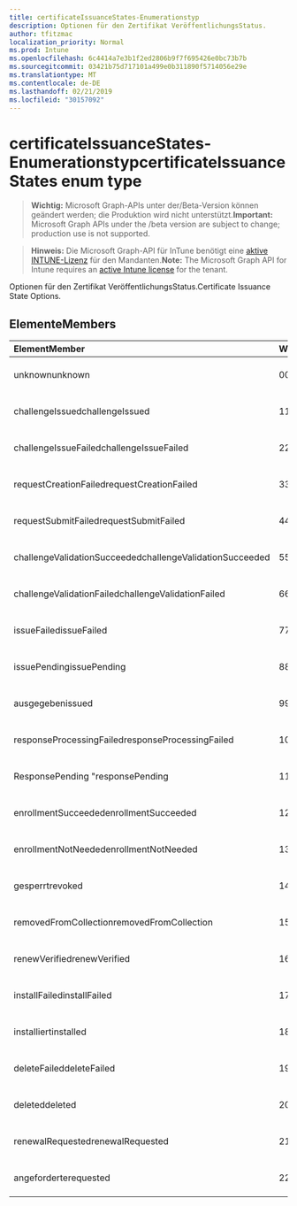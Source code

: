 ```yaml
---
title: certificateIssuanceStates-Enumerationstyp
description: Optionen für den Zertifikat VeröffentlichungsStatus.
author: tfitzmac
localization_priority: Normal
ms.prod: Intune
ms.openlocfilehash: 6c4414a7e3b1f2ed2806b9f7f695426e0bc73b7b
ms.sourcegitcommit: 03421b75d717101a499e0b311890f5714056e29e
ms.translationtype: MT
ms.contentlocale: de-DE
ms.lasthandoff: 02/21/2019
ms.locfileid: "30157092"
---
```

# <a name="certificateissuancestates-enum-type"></a><span data-ttu-id="5e178-103">certificateIssuanceStates-Enumerationstyp</span><span class="sxs-lookup"><span data-stu-id="5e178-103">certificateIssuanceStates enum type</span></span>

> <span data-ttu-id="5e178-104">**Wichtig:** Microsoft Graph-APIs unter der/Beta-Version können geändert werden; die Produktion wird nicht unterstützt.</span><span class="sxs-lookup"><span data-stu-id="5e178-104">**Important:** Microsoft Graph APIs under the /beta version are subject to change; production use is not supported.</span></span>

> <span data-ttu-id="5e178-105">**Hinweis:** Die Microsoft Graph-API für InTune benötigt eine [aktive INTUNE-Lizenz](https://go.microsoft.com/fwlink/?linkid=839381) für den Mandanten.</span><span class="sxs-lookup"><span data-stu-id="5e178-105">**Note:** The Microsoft Graph API for Intune requires an [active Intune license](https://go.microsoft.com/fwlink/?linkid=839381) for the tenant.</span></span>

<span data-ttu-id="5e178-106">Optionen für den Zertifikat VeröffentlichungsStatus.</span><span class="sxs-lookup"><span data-stu-id="5e178-106">Certificate Issuance State Options.</span></span>

## <a name="members"></a><span data-ttu-id="5e178-107">Elemente</span><span class="sxs-lookup"><span data-stu-id="5e178-107">Members</span></span>
|<span data-ttu-id="5e178-108">Element</span><span class="sxs-lookup"><span data-stu-id="5e178-108">Member</span></span>|<span data-ttu-id="5e178-109">Wert</span><span class="sxs-lookup"><span data-stu-id="5e178-109">Value</span></span>|<span data-ttu-id="5e178-110">Beschreibung</span><span class="sxs-lookup"><span data-stu-id="5e178-110">Description</span></span>|
|:---|:---|:---|
|<span data-ttu-id="5e178-111">unknown</span><span class="sxs-lookup"><span data-stu-id="5e178-111">unknown</span></span>|<span data-ttu-id="5e178-112">0</span><span class="sxs-lookup"><span data-stu-id="5e178-112">0</span></span>|<span data-ttu-id="5e178-113">Noch nicht dokumentiert</span><span class="sxs-lookup"><span data-stu-id="5e178-113">Not yet documented</span></span>|
|<span data-ttu-id="5e178-114">challengeIssued</span><span class="sxs-lookup"><span data-stu-id="5e178-114">challengeIssued</span></span>|<span data-ttu-id="5e178-115">1</span><span class="sxs-lookup"><span data-stu-id="5e178-115">1</span></span>|<span data-ttu-id="5e178-116">Noch nicht dokumentiert</span><span class="sxs-lookup"><span data-stu-id="5e178-116">Not yet documented</span></span>|
|<span data-ttu-id="5e178-117">challengeIssueFailed</span><span class="sxs-lookup"><span data-stu-id="5e178-117">challengeIssueFailed</span></span>|<span data-ttu-id="5e178-118">2</span><span class="sxs-lookup"><span data-stu-id="5e178-118">2</span></span>|<span data-ttu-id="5e178-119">Noch nicht dokumentiert</span><span class="sxs-lookup"><span data-stu-id="5e178-119">Not yet documented</span></span>|
|<span data-ttu-id="5e178-120">requestCreationFailed</span><span class="sxs-lookup"><span data-stu-id="5e178-120">requestCreationFailed</span></span>|<span data-ttu-id="5e178-121">3</span><span class="sxs-lookup"><span data-stu-id="5e178-121">3</span></span>|<span data-ttu-id="5e178-122">Noch nicht dokumentiert</span><span class="sxs-lookup"><span data-stu-id="5e178-122">Not yet documented</span></span>|
|<span data-ttu-id="5e178-123">requestSubmitFailed</span><span class="sxs-lookup"><span data-stu-id="5e178-123">requestSubmitFailed</span></span>|<span data-ttu-id="5e178-124">4</span><span class="sxs-lookup"><span data-stu-id="5e178-124">4</span></span>|<span data-ttu-id="5e178-125">Noch nicht dokumentiert</span><span class="sxs-lookup"><span data-stu-id="5e178-125">Not yet documented</span></span>|
|<span data-ttu-id="5e178-126">challengeValidationSucceeded</span><span class="sxs-lookup"><span data-stu-id="5e178-126">challengeValidationSucceeded</span></span>|<span data-ttu-id="5e178-127">5</span><span class="sxs-lookup"><span data-stu-id="5e178-127">5</span></span>|<span data-ttu-id="5e178-128">Noch nicht dokumentiert</span><span class="sxs-lookup"><span data-stu-id="5e178-128">Not yet documented</span></span>|
|<span data-ttu-id="5e178-129">challengeValidationFailed</span><span class="sxs-lookup"><span data-stu-id="5e178-129">challengeValidationFailed</span></span>|<span data-ttu-id="5e178-130">6</span><span class="sxs-lookup"><span data-stu-id="5e178-130">6</span></span>|<span data-ttu-id="5e178-131">Noch nicht dokumentiert</span><span class="sxs-lookup"><span data-stu-id="5e178-131">Not yet documented</span></span>|
|<span data-ttu-id="5e178-132">issueFailed</span><span class="sxs-lookup"><span data-stu-id="5e178-132">issueFailed</span></span>|<span data-ttu-id="5e178-133">7</span><span class="sxs-lookup"><span data-stu-id="5e178-133">7</span></span>|<span data-ttu-id="5e178-134">Noch nicht dokumentiert</span><span class="sxs-lookup"><span data-stu-id="5e178-134">Not yet documented</span></span>|
|<span data-ttu-id="5e178-135">issuePending</span><span class="sxs-lookup"><span data-stu-id="5e178-135">issuePending</span></span>|<span data-ttu-id="5e178-136">8</span><span class="sxs-lookup"><span data-stu-id="5e178-136">8</span></span>|<span data-ttu-id="5e178-137">Noch nicht dokumentiert</span><span class="sxs-lookup"><span data-stu-id="5e178-137">Not yet documented</span></span>|
|<span data-ttu-id="5e178-138">ausgegeben</span><span class="sxs-lookup"><span data-stu-id="5e178-138">issued</span></span>|<span data-ttu-id="5e178-139">9</span><span class="sxs-lookup"><span data-stu-id="5e178-139">9</span></span>|<span data-ttu-id="5e178-140">Noch nicht dokumentiert</span><span class="sxs-lookup"><span data-stu-id="5e178-140">Not yet documented</span></span>|
|<span data-ttu-id="5e178-141">responseProcessingFailed</span><span class="sxs-lookup"><span data-stu-id="5e178-141">responseProcessingFailed</span></span>|<span data-ttu-id="5e178-142">10</span><span class="sxs-lookup"><span data-stu-id="5e178-142">10</span></span>|<span data-ttu-id="5e178-143">Noch nicht dokumentiert</span><span class="sxs-lookup"><span data-stu-id="5e178-143">Not yet documented</span></span>|
|<span data-ttu-id="5e178-144">ResponsePending "</span><span class="sxs-lookup"><span data-stu-id="5e178-144">responsePending</span></span>|<span data-ttu-id="5e178-145">11</span><span class="sxs-lookup"><span data-stu-id="5e178-145">11</span></span>|<span data-ttu-id="5e178-146">Noch nicht dokumentiert</span><span class="sxs-lookup"><span data-stu-id="5e178-146">Not yet documented</span></span>|
|<span data-ttu-id="5e178-147">enrollmentSucceeded</span><span class="sxs-lookup"><span data-stu-id="5e178-147">enrollmentSucceeded</span></span>|<span data-ttu-id="5e178-148">12</span><span class="sxs-lookup"><span data-stu-id="5e178-148">12</span></span>|<span data-ttu-id="5e178-149">Noch nicht dokumentiert</span><span class="sxs-lookup"><span data-stu-id="5e178-149">Not yet documented</span></span>|
|<span data-ttu-id="5e178-150">enrollmentNotNeeded</span><span class="sxs-lookup"><span data-stu-id="5e178-150">enrollmentNotNeeded</span></span>|<span data-ttu-id="5e178-151">13</span><span class="sxs-lookup"><span data-stu-id="5e178-151">13</span></span>|<span data-ttu-id="5e178-152">Noch nicht dokumentiert</span><span class="sxs-lookup"><span data-stu-id="5e178-152">Not yet documented</span></span>|
|<span data-ttu-id="5e178-153">gesperrt</span><span class="sxs-lookup"><span data-stu-id="5e178-153">revoked</span></span>|<span data-ttu-id="5e178-154">14</span><span class="sxs-lookup"><span data-stu-id="5e178-154">14</span></span>|<span data-ttu-id="5e178-155">Noch nicht dokumentiert</span><span class="sxs-lookup"><span data-stu-id="5e178-155">Not yet documented</span></span>|
|<span data-ttu-id="5e178-156">removedFromCollection</span><span class="sxs-lookup"><span data-stu-id="5e178-156">removedFromCollection</span></span>|<span data-ttu-id="5e178-157">15</span><span class="sxs-lookup"><span data-stu-id="5e178-157">15</span></span>|<span data-ttu-id="5e178-158">Noch nicht dokumentiert</span><span class="sxs-lookup"><span data-stu-id="5e178-158">Not yet documented</span></span>|
|<span data-ttu-id="5e178-159">renewVerified</span><span class="sxs-lookup"><span data-stu-id="5e178-159">renewVerified</span></span>|<span data-ttu-id="5e178-160">16</span><span class="sxs-lookup"><span data-stu-id="5e178-160">16</span></span>|<span data-ttu-id="5e178-161">Noch nicht dokumentiert</span><span class="sxs-lookup"><span data-stu-id="5e178-161">Not yet documented</span></span>|
|<span data-ttu-id="5e178-162">installFailed</span><span class="sxs-lookup"><span data-stu-id="5e178-162">installFailed</span></span>|<span data-ttu-id="5e178-163">17</span><span class="sxs-lookup"><span data-stu-id="5e178-163">17</span></span>|<span data-ttu-id="5e178-164">Noch nicht dokumentiert</span><span class="sxs-lookup"><span data-stu-id="5e178-164">Not yet documented</span></span>|
|<span data-ttu-id="5e178-165">installiert</span><span class="sxs-lookup"><span data-stu-id="5e178-165">installed</span></span>|<span data-ttu-id="5e178-166">18</span><span class="sxs-lookup"><span data-stu-id="5e178-166">18</span></span>|<span data-ttu-id="5e178-167">Noch nicht dokumentiert</span><span class="sxs-lookup"><span data-stu-id="5e178-167">Not yet documented</span></span>|
|<span data-ttu-id="5e178-168">deleteFailed</span><span class="sxs-lookup"><span data-stu-id="5e178-168">deleteFailed</span></span>|<span data-ttu-id="5e178-169">19</span><span class="sxs-lookup"><span data-stu-id="5e178-169">19</span></span>|<span data-ttu-id="5e178-170">Noch nicht dokumentiert</span><span class="sxs-lookup"><span data-stu-id="5e178-170">Not yet documented</span></span>|
|<span data-ttu-id="5e178-171">deleted</span><span class="sxs-lookup"><span data-stu-id="5e178-171">deleted</span></span>|<span data-ttu-id="5e178-172">20</span><span class="sxs-lookup"><span data-stu-id="5e178-172">20</span></span>|<span data-ttu-id="5e178-173">Noch nicht dokumentiert</span><span class="sxs-lookup"><span data-stu-id="5e178-173">Not yet documented</span></span>|
|<span data-ttu-id="5e178-174">renewalRequested</span><span class="sxs-lookup"><span data-stu-id="5e178-174">renewalRequested</span></span>|<span data-ttu-id="5e178-175">21</span><span class="sxs-lookup"><span data-stu-id="5e178-175">21</span></span>|<span data-ttu-id="5e178-176">Noch nicht dokumentiert</span><span class="sxs-lookup"><span data-stu-id="5e178-176">Not yet documented</span></span>|
|<span data-ttu-id="5e178-177">angeforderte</span><span class="sxs-lookup"><span data-stu-id="5e178-177">requested</span></span>|<span data-ttu-id="5e178-178">22</span><span class="sxs-lookup"><span data-stu-id="5e178-178">22</span></span>|<span data-ttu-id="5e178-179">Noch nicht dokumentiert</span><span class="sxs-lookup"><span data-stu-id="5e178-179">Not yet documented</span></span>|




